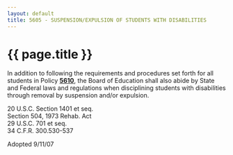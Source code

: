 ```yaml
---
layout: default
title: 5605 - SUSPENSION/EXPULSION OF STUDENTS WITH DISABILITIES
---
```


{{ page.title }}
================

In addition to following the requirements and procedures set forth for
all students in Policy [**5610**](po5610.md), the Board of Education
shall also abide by State and Federal laws and regulations when
disciplining students with disabilities through removal by suspension
and/or expulsion.

20 U.S.C. Section 1401 et seq.\
 Section 504, 1973 Rehab. Act\
 29 U.S.C. 701 et seq.\
 34 C.F.R. 300.530-537

Adopted 9/11/07
